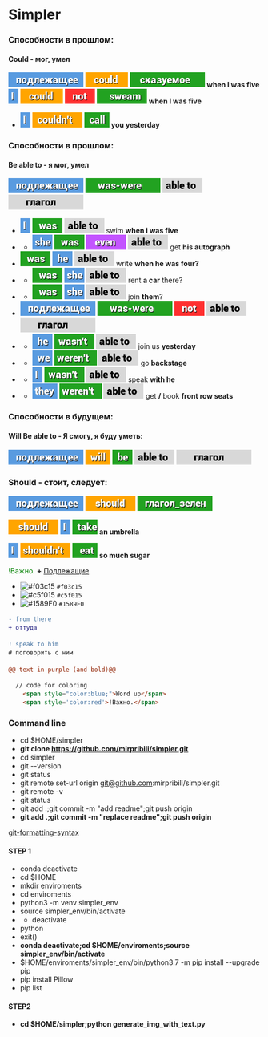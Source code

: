 # Simpler

### Cпособности в прошлом:
#### Could - мог, умел
<img src="i\подлежащее.png"> <img src="i\could.png"> <img src="i\сказуемое.png"> **when I was five**
<img src="i\I.png"> <img src="i\could.png"> <img src="i\not.png"> <img src="i\sweam.png"> **when I was five**
- <img src="i\I.png"> <img src="i\couldn't.png"> <img src="i\call.png"> **you yesterday**

### Cпособности в прошлом:
#### Be able to - я мог, умел
<img src="i\подлежащее.png"> <img src="i\was-were.png"> <img src="i\able to.png"> <img src="i\глагол.png">
- <img src="i\I.png"> <img src="i\was.png"> <img src="i\able to.png"> swim **when i was five**
- - <img src="i\she.png"> <img src="i\was.png"> <img src="i\even.png"> 
 <img src="i\able to.png"> get **his autograph**
- <img src="i\was.png"> <img src="i\he.png"> <img src="i\able to.png"> write **when he was four?**
- - <img src="i\was.png"> <img src="i\she.png"> <img src="i\able to.png"> rent **a car** there?
- - <img src="i\was.png"> <img src="i\she.png"> <img src="i\able to.png"> join **them**?
- <img src="i\подлежащее.png"> <img src="i\was-were.png"> <img src="i\not.png"> <img src="i\able to.png"> <img src="i\глагол.png">
- - <img src="i\he.png"> <img src="i\wasn't.png"> <img src="i\able to.png"> join us **yesterday**
- - <img src="i\we.png"> <img src="i\weren't.png"> <img src="i\able to.png"> go **backstage**
- - <img src="i\I.png"> <img src="i\wasn't.png"> <img src="i\able to.png"> speak **with he**
- - <img src="i\they.png"> <img src="i\weren't.png"> <img src="i\able to.png"> get **/** book **front row seats**

### Cпособности в будущем:
#### Will Be able to - Я смогу, я буду уметь:
<img src="i\подлежащее.png"> <img src="i\will.png"> <img src="i\be.png"> <img src="i\able to.png"> <img src="i\глагол.png">

### Should - стоит, следует:
<img src="i\подлежащее.png"> <img src="i\should.png"> <img src="i\глагол_зелен.png">

<img src="i\should.png"> <img src="i\I.png"> <img src="i\take.png"> **an umbrella**

<img src="i\I.png"> <img src="i\shouldn't.png"> <img src="i\eat.png"> **so much sugar**


 <span style='color:green'>!Важно.</span> **+** [Подлежащие]()



- ![#f03c15](https://via.placeholder.com/15/f03c15/000000?text=+) `#f03c15`
- ![#c5f015](https://via.placeholder.com/15/c5f015/000000?text=+) `#c5f015`
- ![#1589F0](https://via.placeholder.com/15/1589F0/000000?text=+) `#1589F0`

```diff
- from there
+ оттуда

! speak to him
# поговорить с ним

@@ text in purple (and bold)@@
```

```html
  // code for coloring
  	<span style="color:blue;">Word up</span>
	<span style='color:red'>!Важно.</span> 
```

### Command line

- cd $HOME/simpler
- **git clone https://github.com/mirpribili/simpler.git**
- cd simpler
- git --version
- git status
- git remote set-url origin git@github.com:mirpribili/simpler.git
- git remote -v
- git status
- git add .;git commit -m "add readme";git push origin
- **git add .;git commit -m "replace readme";git push origin**

[git-formatting-syntax](https://docs.github.com/en/free-pro-team@latest/github/writing-on-github/basic-writing-and-formatting-syntax)


#### STEP 1

- conda deactivate
- cd $HOME
- mkdir enviroments
- cd enviroments
- python3 -m venv simpler_env
- source simpler_env/bin/activate
- - deactivate
- python
- exit()
- **conda deactivate;cd $HOME/enviroments;source simpler_env/bin/activate**
- $HOME/enviroments/simpler_env/bin/python3.7 -m pip install --upgrade pip
- pip install Pillow
- pip list

#### STEP2
- **cd $HOME/simpler;python generate_img_with_text.py**
